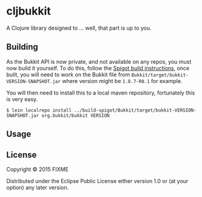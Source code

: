 # cljbukkit

A Clojure library designed to ... well, that part is up to you.

## Building
As the Bukkit API is now private, and not available on any repos, you must now
build it yourself. To do this, follow the
[Spigot build instructions](https://www.spigotmc.org/wiki/buildtools/), once 
built, you will need to work on the Bukkit file from
`Bukkit/target/bukkit-VERSION-SNAPSHOT.jar` where version might be `1.8.7-R0.1`
for example.

You will then need to install this to a local maven repository, fortunately
this is very easy.

`$ lein localrepo install ../build-spigot/Bukkit/target/bukkit-VERSION-SNAPSHOT.jar org.bukkit/bukkit VERSION`

## Usage


## License

Copyright © 2015 FIXME

Distributed under the Eclipse Public License either version 1.0 or (at
your option) any later version.
